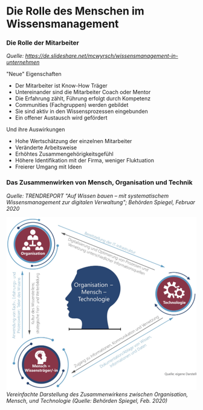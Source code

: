 # Die Rolle des Menschen im Wissensmanagement


### Die Rolle der Mitarbeiter

_Quelle: https://de.slideshare.net/mcwyrsch/wissensmanagement-in-unternehmen_

"Neue" Eigenschaften

* Der Mitarbeiter ist Know-How Träger
* Untereinander sind die Mitarbeiter Coach oder Mentor
* Die Erfahrung zählt, Führung erfolgt durch Kompetenz
* Communities (Fachgruppen) werden gebildet
* Sie sind aktiv in den Wissensprozessen eingebunden
* Ein offener Austausch wird gefördert

Und ihre Auswirkungen

* Hohe Wertschätzung der einzelnen Mitarbeiter
* Veränderte Arbeitsweise
* Erhöhtes Zusammengehörigkeitsgefühl
* Höhere Identifikation mit der Firma, weniger Fluktuation
* Freierer Umgang mit Ideen

<!-- TODO: Kann auch zur lernenden Organisation -->

### Das Zusammenwirken von Mensch, Organisation und Technik

_Quelle: TRENDREPORT "Auf Wissen bauen – mit systematischem Wissensmanagement zur digitalen Verwaltung"; Behörden Spiegel, Februar 2020_

![Zusammenwirken](./../../figures/zusammenwirken.jpg) _Vereinfachte Darstellung des Zusammenwirkens zwischen Organisation, Mensch, und Technologie (Quelle: Behörden Spiegel, Feb. 2020)_